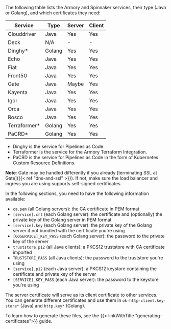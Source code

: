 The following table lists the Armory and Spinnaker services, their type (Java or Golang), and which certificates they need:

| Service | Type | Server | Client |
|------|---|--|--|
| Clouddriver | Java  | Yes | Yes |
| Deck | N/A | - | - |
| Dinghy* | Golang | Yes | Yes |
| Echo | Java | Yes | Yes |
| Fiat | Java | Yes | Yes |
| Front50 | Java | Yes | Yes |
| Gate | Java | Maybe | Yes |
| Kayenta | Java | Yes | Yes |
| Igor | Java | Yes | Yes |
| Orca | Java | Yes | Yes |
| Rosco | Java | Yes | Yes |
| Terraformer* | Golang | Yes | Yes |
| PaCRD* | Golang | Yes | Yes |

* Dinghy is the service for Pipelines as Code.
* Terraformer is the service for the Armory Terraform Integration.
* PaCRD is the service for Pipelines as Code in the form of Kubernetes Custom Resource Definitions.

**Note**: Gate may be handled differently if you already [terminating SSL at Gate]({{< ref "dns-and-ssl" >}}). If not, make sure the load balancer and ingress you are using supports self-signed certificates.

In the following sections, you need to have the following information available:

- `ca.pem` (all Golang servers): the CA certificate in PEM format
- `[service].crt` (each Golang server): the certificate and (optionally) the private key of the Golang server in PEM format
- `[service].key` (each Golang server): the private key of the Golang server if not bundled with the certificate you're using
- `[GOSERVICE]_KEY_PASS` (each Golang server): the password to the private key of the server
- `truststore.p12` (all Java clients): a PKCS12 truststore with CA certificate imported
- `TRUSTSTORE_PASS` (all Java clients): the password to the truststore you're using
- `[service].p12` (each Java server): a PKCS12 keystore containing the certificate and private key of the server
- `[SERVICE]_KEY_PASS` (each Java server): the password to the keystore you're using

The server certificate will serve as its client certificate to other services. You can generate different certificates and use them in `ok-http-client.key-store*` (Java) and `http.key*` (Golang).

To learn how to generate these files, see the {{< linkWithTitle "generating-certificates">}} guide.